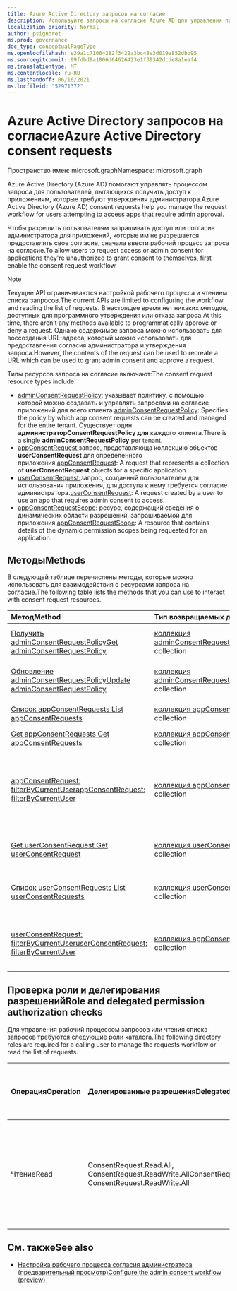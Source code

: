 ```yaml
---
title: Azure Active Directory запросов на согласие
description: Используйте запросы на согласие Azure AD для управления процессом запроса для пользователей, пытающихся получить доступ к приложениям, для которых требуется согласие администратора.
localization_priority: Normal
author: psignoret
ms.prod: governance
doc_type: conceptualPageType
ms.openlocfilehash: e39a1c71064282f3422a3bc48e3d019a852dbb95
ms.sourcegitcommit: 99fdbd9a1806d64626423e1f39342dcde8a1eaf4
ms.translationtype: MT
ms.contentlocale: ru-RU
ms.lasthandoff: 06/16/2021
ms.locfileid: "52971372"
---
```

# <a name="azure-active-directory-consent-requests"></a><span data-ttu-id="66e1a-103">Azure Active Directory запросов на согласие</span><span class="sxs-lookup"><span data-stu-id="66e1a-103">Azure Active Directory consent requests</span></span>

<span data-ttu-id="66e1a-104">Пространство имен: microsoft.graph</span><span class="sxs-lookup"><span data-stu-id="66e1a-104">Namespace: microsoft.graph</span></span>

<span data-ttu-id="66e1a-105">Azure Active Directory (Azure AD) помогают управлять процессом запроса для пользователей, пытающихся получить доступ к приложениям, которые требуют утверждения администратора.</span><span class="sxs-lookup"><span data-stu-id="66e1a-105">Azure Active Directory (Azure AD) consent requests help you manage the request workflow for users attempting to access apps that require admin approval.</span></span>

<span data-ttu-id="66e1a-106">Чтобы разрешить пользователям запрашивать доступ или согласие администратора для приложений, которые им не разрешается предоставлять свое согласие, сначала ввести рабочий процесс запроса на согласие.</span><span class="sxs-lookup"><span data-stu-id="66e1a-106">To allow users to request access or admin consent for applications they're unauthorized to grant consent to themselves, first enable the consent request workflow.</span></span> 

>[!NOTE]
><span data-ttu-id="66e1a-107">Текущие API ограничиваются настройкой рабочего процесса и чтением списка запросов.</span><span class="sxs-lookup"><span data-stu-id="66e1a-107">The current APIs are limited to configuring the workflow and reading the list of requests.</span></span> <span data-ttu-id="66e1a-108">В настоящее время нет никаких методов, доступных для программного утверждения или отказа запроса.</span><span class="sxs-lookup"><span data-stu-id="66e1a-108">At this time, there aren’t any methods available to programmatically approve or deny a request.</span></span> <span data-ttu-id="66e1a-109">Однако содержимое запроса можно использовать для воссоздания URL-адреса, который можно использовать для предоставления согласия администратора и утверждения запроса.</span><span class="sxs-lookup"><span data-stu-id="66e1a-109">However, the contents of the request can be used to recreate a URL which can be used to grant admin consent and approve a request.</span></span>

<span data-ttu-id="66e1a-110">Типы ресурсов запроса на согласие включают:</span><span class="sxs-lookup"><span data-stu-id="66e1a-110">The consent request resource types include:</span></span>

* <span data-ttu-id="66e1a-111">[adminConsentRequestPolicy](../resources/adminconsentrequestpolicy.md): указывает политику, с помощью которой можно создавать и управлять запросами на согласие приложений для всего клиента.</span><span class="sxs-lookup"><span data-stu-id="66e1a-111">[adminConsentRequestPolicy](../resources/adminconsentrequestpolicy.md): Specifies the policy by which app consent requests can be created and managed for the entire tenant.</span></span> <span data-ttu-id="66e1a-112">Существует один **администраторConsentRequestPolicy для** каждого клиента.</span><span class="sxs-lookup"><span data-stu-id="66e1a-112">There is a single **adminConsentRequestPolicy** per tenant.</span></span>
* <span data-ttu-id="66e1a-113">[appConsentRequest:](../resources/appconsentrequest.md)запрос, представляюща коллекцию объектов **userConsentRequest** для определенного приложения.</span><span class="sxs-lookup"><span data-stu-id="66e1a-113">[appConsentRequest](../resources/appconsentrequest.md): A request that represents a collection of **userConsentRequest** objects for a specific application.</span></span>
* <span data-ttu-id="66e1a-114">[userConsentRequest:](../resources/userconsentrequest.md)запрос, созданный пользователем для использования приложения, для доступа к нему требуется согласие администратора.</span><span class="sxs-lookup"><span data-stu-id="66e1a-114">[userConsentRequest](../resources/userconsentrequest.md): A request created by a user to use an app that requires admin consent to access.</span></span>
* <span data-ttu-id="66e1a-115">[appConsentRequestScope](../resources/appconsentrequestscope.md): ресурс, содержащий сведения о динамических области разрешений, запрашиваемой для приложения.</span><span class="sxs-lookup"><span data-stu-id="66e1a-115">[appConsentRequestScope](../resources/appconsentrequestscope.md): A resource that contains details of the dynamic permission scopes being requested for an application.</span></span>  

## <a name="methods"></a><span data-ttu-id="66e1a-116">Методы</span><span class="sxs-lookup"><span data-stu-id="66e1a-116">Methods</span></span>

<span data-ttu-id="66e1a-117">В следующей таблице перечислены методы, которые можно использовать для взаимодействия с ресурсами запроса на согласие.</span><span class="sxs-lookup"><span data-stu-id="66e1a-117">The following table lists the methods that you can use to interact with consent request resources.</span></span>

| <span data-ttu-id="66e1a-118">Метод</span><span class="sxs-lookup"><span data-stu-id="66e1a-118">Method</span></span>           | <span data-ttu-id="66e1a-119">Тип возвращаемых данных</span><span class="sxs-lookup"><span data-stu-id="66e1a-119">Return type</span></span>    |<span data-ttu-id="66e1a-120">Описание</span><span class="sxs-lookup"><span data-stu-id="66e1a-120">Description</span></span>|
|:---------------|:--------|:----------|
|[<span data-ttu-id="66e1a-121">Получить adminConsentRequestPolicy</span><span class="sxs-lookup"><span data-stu-id="66e1a-121">Get adminConsentRequestPolicy</span></span>](../api/adminconsentrequestpolicy-get.md) | <span data-ttu-id="66e1a-122">[коллекция adminConsentRequestPolicy](adminconsentrequestpolicy.md)</span><span class="sxs-lookup"><span data-stu-id="66e1a-122">[adminConsentRequestPolicy](adminconsentrequestpolicy.md) collection</span></span> | <span data-ttu-id="66e1a-123">Ознакомьтесь с свойствами [администратораConsentRequestPolicy](adminconsentrequestpolicy.md).</span><span class="sxs-lookup"><span data-stu-id="66e1a-123">Read the properties of the [adminConsentRequestPolicy](adminconsentrequestpolicy.md).</span></span> |
|[<span data-ttu-id="66e1a-124">Обновление adminConsentRequestPolicy</span><span class="sxs-lookup"><span data-stu-id="66e1a-124">Update adminConsentRequestPolicy</span></span>](../api/adminconsentrequestpolicy-update.md) | <span data-ttu-id="66e1a-125">[коллекция adminConsentRequestPolicy](adminconsentrequestpolicy.md)</span><span class="sxs-lookup"><span data-stu-id="66e1a-125">[adminConsentRequestPolicy](adminconsentrequestpolicy.md) collection</span></span> | <span data-ttu-id="66e1a-126">Установите конфигурации для [adminConsentRequestPolicy.](adminconsentrequestpolicy.md)</span><span class="sxs-lookup"><span data-stu-id="66e1a-126">Set configurations for the [adminConsentRequestPolicy](adminconsentrequestpolicy.md).</span></span> |
|[<span data-ttu-id="66e1a-127">Список appConsentRequests </span><span class="sxs-lookup"><span data-stu-id="66e1a-127">List appConsentRequests </span></span>](../api/appconsentrequest-list.md) | <span data-ttu-id="66e1a-128">[коллекция appConsentRequest](appconsentrequest.md)</span><span class="sxs-lookup"><span data-stu-id="66e1a-128">[appConsentRequest](appconsentrequest.md) collection</span></span> | <span data-ttu-id="66e1a-129">Извлечение коллекции [объектов appConsentRequest.](appconsentrequest.md)</span><span class="sxs-lookup"><span data-stu-id="66e1a-129">Retrieve a collection of [appConsentRequest](appconsentrequest.md) objects.</span></span> |
|[<span data-ttu-id="66e1a-130">Get appConsentRequests </span><span class="sxs-lookup"><span data-stu-id="66e1a-130">Get appConsentRequests </span></span>](../api/appconsentrequest-get.md) | <span data-ttu-id="66e1a-131">[коллекция appConsentRequest](appconsentrequest.md)</span><span class="sxs-lookup"><span data-stu-id="66e1a-131">[appConsentRequest](appconsentrequest.md) collection</span></span> | <span data-ttu-id="66e1a-132">Чтение [объекта appConsentRequest.](appconsentrequest.md)</span><span class="sxs-lookup"><span data-stu-id="66e1a-132">Read an [appConsentRequest](appconsentrequest.md) object.</span></span> |
|[<span data-ttu-id="66e1a-133">appConsentRequest: filterByCurrentUser</span><span class="sxs-lookup"><span data-stu-id="66e1a-133">appConsentRequest: filterByCurrentUser</span></span>](../api/appconsentrequest-filterByCurrentUser.md) | <span data-ttu-id="66e1a-134">[коллекция appConsentRequests](../resources/appconsentrequest.md)</span><span class="sxs-lookup"><span data-stu-id="66e1a-134">[appConsentRequests](../resources/appconsentrequest.md) collection</span></span> | <span data-ttu-id="66e1a-135">Ознакомьтесь с свойствами объектов [appConsentRequest,](../resources/appconsentrequest.md) для которых текущий пользователь является рецензентом, и состояние запроса на согласие пользователя `InProgress` .</span><span class="sxs-lookup"><span data-stu-id="66e1a-135">Read the properties of [appConsentRequest](../resources/appconsentrequest.md) objects for which the current user is the reviewer and the status of the user consent request is `InProgress`.</span></span> |
|[<span data-ttu-id="66e1a-136">Get userConsentRequest </span><span class="sxs-lookup"><span data-stu-id="66e1a-136">Get userConsentRequest </span></span>](../api/userconsentrequest-get.md) | <span data-ttu-id="66e1a-137">[коллекция userConsentRequest](userconsentrequest.md)</span><span class="sxs-lookup"><span data-stu-id="66e1a-137">[userConsentRequest](userconsentrequest.md) collection</span></span> | <span data-ttu-id="66e1a-138">Чтение [объекта userConsentRequest](userconsentrequest.md) для [appConsentRequest](appconsentrequest.md).</span><span class="sxs-lookup"><span data-stu-id="66e1a-138">Read a [userConsentRequest](userconsentrequest.md) object for an [appConsentRequest](appconsentrequest.md).</span></span> |
|[<span data-ttu-id="66e1a-139">Список userConsentRequests </span><span class="sxs-lookup"><span data-stu-id="66e1a-139">List userConsentRequests </span></span>](../api/userconsentrequest-list.md) | <span data-ttu-id="66e1a-140">[коллекция userConsentRequest](userconsentrequest.md)</span><span class="sxs-lookup"><span data-stu-id="66e1a-140">[userConsentRequest](userconsentrequest.md) collection</span></span> | <span data-ttu-id="66e1a-141">Извлечение коллекции [объектов userConsentRequest](userconsentrequest.md) для [приложенияConsentRequest.](appconsentrequest.md)</span><span class="sxs-lookup"><span data-stu-id="66e1a-141">Retrieve a collection of [userConsentRequest](userconsentrequest.md) objects for an [appConsentRequest](appconsentrequest.md).</span></span> |
|[<span data-ttu-id="66e1a-142">userConsentRequest: filterByCurrentUser</span><span class="sxs-lookup"><span data-stu-id="66e1a-142">userConsentRequest: filterByCurrentUser</span></span>](../api/userconsentrequest-filterByCurrentUser.md) | <span data-ttu-id="66e1a-143">[коллекция appConsentRequests](../resources/userconsentrequest.md)</span><span class="sxs-lookup"><span data-stu-id="66e1a-143">[appConsentRequests](../resources/userconsentrequest.md) collection</span></span> | <span data-ttu-id="66e1a-144">Ознакомьтесь с свойствами [объектов userConsentRequest,](../resources/userconsentrequest.md) для которых текущий пользователь является рецензентом.</span><span class="sxs-lookup"><span data-stu-id="66e1a-144">Read the properties of [userConsentRequest](../resources/userconsentrequest.md) objects for which the current user is the reviewer.</span></span> |

## <a name="role-and-delegated-permission-authorization-checks"></a><span data-ttu-id="66e1a-145">Проверка роли и делегирования разрешений</span><span class="sxs-lookup"><span data-stu-id="66e1a-145">Role and delegated permission authorization checks</span></span>

<span data-ttu-id="66e1a-146">Для управления рабочий процессом запросов или чтения списка запросов требуются следующие роли каталога.</span><span class="sxs-lookup"><span data-stu-id="66e1a-146">The following directory roles are required for a calling user to manage the requests workflow or read the list of requests.</span></span>

| <span data-ttu-id="66e1a-147">Операция</span><span class="sxs-lookup"><span data-stu-id="66e1a-147">Operation</span></span> | <span data-ttu-id="66e1a-148">Делегированные разрешения</span><span class="sxs-lookup"><span data-stu-id="66e1a-148">Delegated permissions</span></span> | <span data-ttu-id="66e1a-149">Роль требуемого каталога вызываемого пользователя</span><span class="sxs-lookup"><span data-stu-id="66e1a-149">Required directory role of the calling user</span></span> |
|:------------------|:------------|:--------------------------------------------|
| <span data-ttu-id="66e1a-150">Чтение</span><span class="sxs-lookup"><span data-stu-id="66e1a-150">Read</span></span> | <span data-ttu-id="66e1a-151">ConsentRequest.Read.All, ConsentRequest.ReadWrite.All</span><span class="sxs-lookup"><span data-stu-id="66e1a-151">ConsentRequest.Read.All, ConsentRequest.ReadWrite.All</span></span> | <span data-ttu-id="66e1a-152">Глобальный администратор, глобальный читатель, администратор облачных приложений и администратор приложений</span><span class="sxs-lookup"><span data-stu-id="66e1a-152">Global Administrator, Global Reader, Cloud App Administrator, and Application Administrator</span></span> |

## <a name="see-also"></a><span data-ttu-id="66e1a-153">См. также</span><span class="sxs-lookup"><span data-stu-id="66e1a-153">See also</span></span>

- [<span data-ttu-id="66e1a-154">Настройка рабочего процесса согласия администратора (предварительный просмотр)</span><span class="sxs-lookup"><span data-stu-id="66e1a-154">Configure the admin consent workflow (preview)</span></span>](/azure/active-directory/manage-apps/configure-admin-consent-workflow?preserve-view=true)


<!--
{
  "type": "#page.annotation",
  "description": "Service root",
  "keywords": "",
  "section": "documentation",
  "tocPath": "",
  "suppressions": []
}
-->
